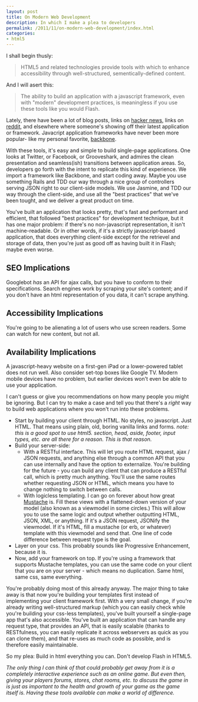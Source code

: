 ```yaml
---
layout: post
title: On Modern Web Development
description: In which I make a plea to developers
permalink: /2011/11/on-modern-web-development/index.html
categories:
- html5
---
```


I shall begin thusly:

> HTML5 and related technologies provide tools with which to enhance
> accessibility through well-structured, sementically-defined content.

And I will asert this:

> The ability to build an application with a javascript framework, even
> with "modern" development practices, is meaningless if you use these 
> tools like you would Flash.

Lately, there have been a lot of blog posts, links on [hacker news](http://news.ycombinator.com),
links on [reddit](http://www.reddit.com), and elsewhere where someone's showing off their latest application or framework. Javacript application
frameworks have never been more popular- like my personal favorite, [backbone](documentcloud.github.com/backbone/).

With these tools, it's easy and simple to build single-page applications. One looks at Twitter, or Facebook, or Grooveshark, and admires the clean
presentation and seamless(ish) transitions between application areas. So, developers go forth with the intent to replicate this kind of experience.
We import a framework like Backbone, and start coding away. Maybe you use something Rails and TDD our way through a nice group of controllers serving
JSON right to our client-side models. We use Jasmine, and TDD our way through the client-side, and use all the "best practices" that we've been tought,
and we deliver a great product on time.

You've built an application that looks pretty, that's fast and performant and efficient, that followed "best practices" for development technique,
but it has one major problem: if there's no non-javascript representation, it isn't machine-readable. Or in other words, if it's a strictly
javascript-based application, that does everything client-side except for the retrievel and storage of data, then you're just as good off as having
built it in Flash; maybe even worse.

## SEO Implications
Googlebot *has* an API for ajax calls, but you have to conform to their specifications. Search engines work by scraping your site's content; and if you
don't have an html representation of you data, it can't scrape anything.

## Accessibility Implications
You're going to be alienating a lot of users who use screen readers. Some can watch for new content, but not all.

## Availability Implications
A javascript-heavy website on a first-gen iPad or a lower-powered tablet does not run well. Also consider set-top boxes like Google TV. 
Modern mobile devices have no problem, but earlier devices won't even be able to use your application.

I can't guess or give you recommendations on how many people you might be ignoring. But I can try to make a case and tell you that 
there's a *right* way to build web applications where you won't run into these problems.

* Start by building your client through HTML. No styles, no javascript. Just HTML. That means using plain, old, boring vanilla links and forms.
  *note: this is a good spot to use html5. section, head, aside, footer, input types, etc. are all there for a reason. This is that reason.*
* Build your server-side:
    * With a RESTful interface. This will let you route HTML request, ajax / JSON requests, and anything else through a common API that you can use
      internally and have the option to externalize. You're building for the future - you can build any client that can produce a RESTful call,
      which is pretty much anything. You'll use the same routes whether requesting JSON or HTML, which means you have to change nothing to switch
      between calls.
    * With logicless templating. I can go on forever about how great [Mustache](http://mustache.github.com/) is. Fill these views with a flattened-down
      version of your model (also known as a viewmodel in some circles.) This will allow you to use the same logic and output whether outputting HTML,
      JSON, XML, or anything. If it's a JSON request, JSONify the viewmodel. If it's HTML, fill a mustache (or erb, or whatever) template with this
      viewmodel and send that. One line of code difference between request type is the goal.
* Layer on your css. This probably sounds like Progressive Enhancement, because it is.
* Now, add your framework on top. If you're using a framework that supports Mustache templates, you can use the same code on your client that you are
  on your server - which means no duplication. Same html, same css, same everything.

You're probably doing most of this already anyway.  The major thing to take away is that now you're building your templates first instead of implementing your
client framework first. With a very small change, if you're already writing well-structured markup (which you can easily check while you're building your
css-less templates), you've built yourself a single-page app that's also accessible. You've built an application that can handle any request type, that provides
an API, that is easily scalable (thanks to RESTfulness, you can easily replicate it across webservers as quick as you can clone them), and that re-uses
as much code as possible, and is therefore easily maintainable.



So my plea: Build in html everything you can. Don't develop Flash in HTML5.



*The only thing I can think of that could probably get away from it is a completely interactive experience such as an online game. But even then, giving 
your players forums, stores, chat rooms, etc. to discuss the game in is just as important to the health and growth of your game as the game itself is.
Having these tools available can make a world of difference.*
